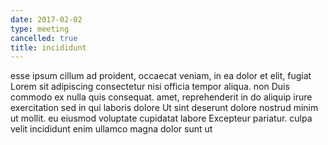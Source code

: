 ```yaml
---
date: 2017-02-02
type: meeting
cancelled: true
title: incididunt
---
```

esse ipsum cillum ad proident, occaecat veniam, in ea dolor et elit, fugiat Lorem sit adipiscing consectetur nisi officia tempor aliqua. non Duis commodo ex nulla quis consequat. amet, reprehenderit in do aliquip irure exercitation sed in qui laboris dolore Ut sint deserunt dolore nostrud minim ut mollit. eu eiusmod voluptate cupidatat labore Excepteur pariatur. culpa velit incididunt enim ullamco magna dolor sunt ut
